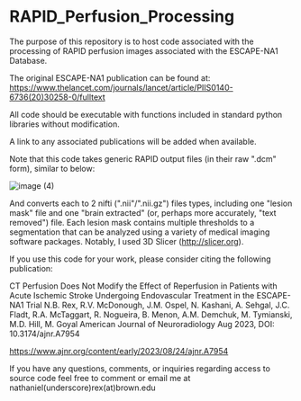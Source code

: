 # RAPID_Perfusion_Processing

The purpose of this repository is to host code associated with the processing of RAPID perfusion images associated with the ESCAPE-NA1 Database.

The original ESCAPE-NA1 publication can be found at: https://www.thelancet.com/journals/lancet/article/PIIS0140-6736(20)30258-0/fulltext 

All code should be executable with functions included in standard python libraries without modification.

A link to any associated publications will be added when available. 

Note that this code takes generic RAPID output files (in their raw ".dcm" form), similar to below: 

![image (4)](https://user-images.githubusercontent.com/58052594/214413819-c18dd66a-513e-427d-9583-19c48c817cb6.png)

And converts each to 2 nifti (".nii"/".nii.gz") files types, including one "lesion mask" file and one "brain extracted" (or, perhaps more accurately, "text removed") file. Each lesion mask contains multiple thresholds to a segmentation that can be analyzed using a variety of medical imaging software packages. Notably, I used 3D Slicer (http://slicer.org). 

If you use this code for your work, please consider citing the following publication:


CT Perfusion Does Not Modify the Effect of Reperfusion in Patients with Acute Ischemic Stroke Undergoing Endovascular Treatment in the ESCAPE-NA1 Trial
N.B. Rex, R.V. McDonough, J.M. Ospel, N. Kashani, A. Sehgal, J.C. Fladt, R.A. McTaggart, R. Nogueira, B. Menon, A.M. Demchuk, M. Tymianski, M.D. Hill, M. Goyal
American Journal of Neuroradiology Aug 2023, DOI: 10.3174/ajnr.A7954

https://www.ajnr.org/content/early/2023/08/24/ajnr.A7954

If you have any questions, comments, or inquiries regarding access to source code feel free to comment or email me at nathaniel(underscore)rex(at)brown.edu 
